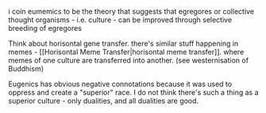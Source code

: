 i coin eumemics to be the theory that suggests that egregores or collective thought organisms - i.e. culture - can be improved through selective breeding of egregores

Think about horisontal gene transfer. there's similar stuff happening in memes - [[Horisontal Meme Transfer|horisontal meme transfer]]. where memes of one culture are transferred into another. (see westernisation of Buddhism)

Eugenics has obvious negative connotations because it was used to oppress and create a "superior" race. I do not think there's such a thing as a superior culture - only dualities, and all dualities are good.